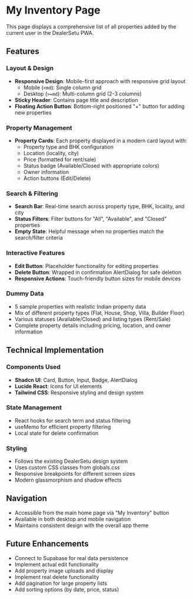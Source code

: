 # My Inventory Page

This page displays a comprehensive list of all properties added by the current user in the DealerSetu PWA.

## Features

### Layout & Design
- **Responsive Design**: Mobile-first approach with responsive grid layout
  - Mobile (`<md`): Single column grid
  - Desktop (`>=md`): Multi-column grid (2-3 columns)
- **Sticky Header**: Contains page title and description
- **Floating Action Button**: Bottom-right positioned "+" button for adding new properties

### Property Management
- **Property Cards**: Each property displayed in a modern card layout with:
  - Property type and BHK configuration
  - Location (locality, city)
  - Price (formatted for rent/sale)
  - Status badge (Available/Closed with appropriate colors)
  - Owner information
  - Action buttons (Edit/Delete)

### Search & Filtering
- **Search Bar**: Real-time search across property type, BHK, locality, and city
- **Status Filters**: Filter buttons for "All", "Available", and "Closed" properties
- **Empty State**: Helpful message when no properties match the search/filter criteria

### Interactive Features
- **Edit Button**: Placeholder functionality for editing properties
- **Delete Button**: Wrapped in confirmation AlertDialog for safe deletion
- **Responsive Actions**: Touch-friendly button sizes for mobile devices

### Dummy Data
- 5 sample properties with realistic Indian property data
- Mix of different property types (Flat, House, Shop, Villa, Builder Floor)
- Various statuses (Available/Closed) and listing types (Rent/Sale)
- Complete property details including pricing, location, and owner information

## Technical Implementation

### Components Used
- **Shadcn UI**: Card, Button, Input, Badge, AlertDialog
- **Lucide React**: Icons for UI elements
- **Tailwind CSS**: Responsive styling and design system

### State Management
- React hooks for search term and status filtering
- useMemo for efficient property filtering
- Local state for delete confirmation

### Styling
- Follows the existing DealerSetu design system
- Uses custom CSS classes from globals.css
- Responsive breakpoints for different screen sizes
- Modern glassmorphism and shadow effects

## Navigation
- Accessible from the main home page via "My Inventory" button
- Available in both desktop and mobile navigation
- Maintains consistent design with the overall app theme

## Future Enhancements
- Connect to Supabase for real data persistence
- Implement actual edit functionality
- Add property image uploads and display
- Implement real delete functionality
- Add pagination for large property lists
- Add sorting options (by date, price, status)

